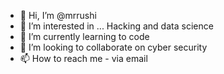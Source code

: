 - 👋 Hi, I’m @mrrushi
- 👀 I’m interested in ... Hacking and data science
- 🌱 I’m currently learning to code
- 💞️ I’m looking to collaborate on cyber security
- 📫 How to reach me - via email

<!---
mrrushi/mrrushi is a ✨ special ✨ repository because its `README.md` (this file) appears on your GitHub profile.
You can click the Preview link to take a look at your changes.
--->
